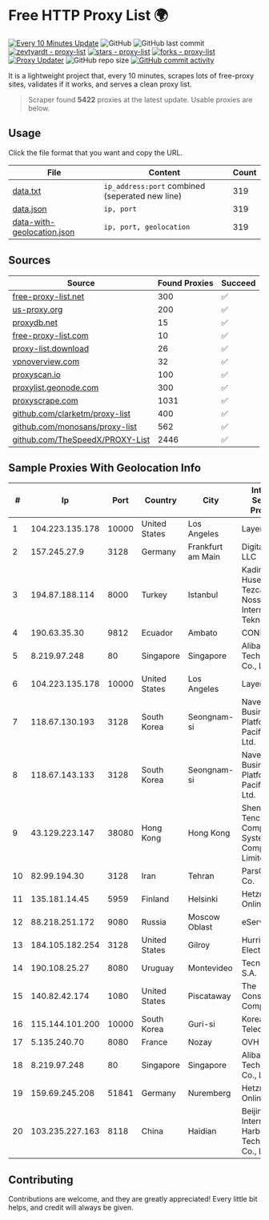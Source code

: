 
# Free HTTP Proxy List 🌍

[![Every 10 Minutes Update](https://github.com/mertguvencli/http-proxy-list/actions/workflows/main.yml/badge.svg?branch=main)](https://github.com/mertguvencli/http-proxy-list/actions/workflows/main.yml)
![GitHub](https://img.shields.io/github/license/mertguvencli/http-proxy-list)
![GitHub last commit](https://img.shields.io/github/last-commit/mertguvencli/http-proxy-list)
[![zevtyardt - proxy-list](https://img.shields.io/static/v1?label=zevtyardt&message=proxy-list&color=blue&logo=github)](https://github.com/zevtyardt/proxy-list "Go to GitHub repo")
[![stars - proxy-list](https://img.shields.io/github/stars/zevtyardt/proxy-list?style=social)](https://github.com/zevtyardt/proxy-list)
[![forks - proxy-list](https://img.shields.io/github/forks/zevtyardt/proxy-list?style=social)](https://github.com/zevtyardt/proxy-list)
[![Proxy Updater](https://github.com/zevtyardt/proxy-list/workflows/Proxy%20Updater/badge.svg)](https://github.com/zevtyardt/proxy-list/actions?query=workflow:"Proxy+Updater")
![GitHub repo size](https://img.shields.io/github/repo-size/zevtyardt/proxy-list)
[![GitHub commit activity](https://img.shields.io/github/commit-activity/m/zevtyardt/proxy-list?logo=commits)](https://github.com/zevtyardt/proxy-list/commits/main)

It is a lightweight project that, every 10 minutes, scrapes lots of free-proxy sites, validates if it works, and serves a clean proxy list.

> Scraper found **5422** proxies at the latest update. Usable proxies are below.

## Usage

Click the file format that you want and copy the URL.

|File|Content|Count|
|----|-------|-----|
|[data.txt](https://raw.githubusercontent.com/mertguvencli/http-proxy-list/main/proxy-list/data.txt)|`ip_address:port` combined (seperated new line)|319|
|[data.json](https://raw.githubusercontent.com/mertguvencli/http-proxy-list/main/proxy-list/data.json)|`ip, port`|319|
|[data-with-geolocation.json](https://raw.githubusercontent.com/mertguvencli/http-proxy-list/main/proxy-list/data-with-geolocation.json)|`ip, port, geolocation`|319|

## Sources

|Source|Found Proxies|Succeed|
|------|-------------|-------|
|[free-proxy-list.net](https://free-proxy-list.net)|300|✅|
|[us-proxy.org](https://www.us-proxy.org)|200|✅|
|[proxydb.net](http://proxydb.net)|15|✅|
|[free-proxy-list.com](https://free-proxy-list.com/?page=&port=&type%5B%5D=http&type%5B%5D=https&up_time=0&search=Search)|10|✅|
|[proxy-list.download](https://www.proxy-list.download/HTTP)|26|✅|
|[vpnoverview.com](https://vpnoverview.com/privacy/anonymous-browsing/free-proxy-servers)|32|✅|
|[proxyscan.io](https://www.proxyscan.io)|100|✅|
|[proxylist.geonode.com](https://proxylist.geonode.com/api/proxy-list?limit=300&page=1&sort_by=lastChecked&sort_type=desc&protocols=http,https)|300|✅|
|[proxyscrape.com](https://api.proxyscrape.com/v2/?request=displayproxies&protocol=http&timeout=10000&country=all&ssl=all&anonymity=all)|1031|✅|
|[github.com/clarketm/proxy-list](https://raw.githubusercontent.com/clarketm/proxy-list/master/proxy-list-raw.txt)|400|✅|
|[github.com/monosans/proxy-list](https://raw.githubusercontent.com/monosans/proxy-list/main/proxies/http.txt)|562|✅|
|[github.com/TheSpeedX/PROXY-List](https://raw.githubusercontent.com/TheSpeedX/PROXY-List/master/http.txt)|2446|✅|


## Sample Proxies With Geolocation Info

|#|Ip|Port|Country|City|Internet Service Provider|
|-|--|----|-------|----|-------------------------|
|1|104.223.135.178|10000|United States|Los Angeles|LayerHost|
|2|157.245.27.9|3128|Germany|Frankfurt am Main|DigitalOcean, LLC|
|3|194.87.188.114|8000|Turkey|Istanbul|Kadir Huseyin Tezcan Nosspeed Internet Teknolojileri|
|4|190.63.35.30|9812|Ecuador|Ambato|CONECEL|
|5|8.219.97.248|80|Singapore|Singapore|Alibaba (US) Technology Co., Ltd.|
|6|104.223.135.178|10000|United States|Los Angeles|LayerHost|
|7|118.67.130.193|3128|South Korea|Seongnam-si|Naver Business Platform Asia Pacific Pte. Ltd.|
|8|118.67.143.133|3128|South Korea|Seongnam-si|Naver Business Platform Asia Pacific Pte. Ltd.|
|9|43.129.223.147|38080|Hong Kong|Hong Kong|Shenzhen Tencent Computer Systems Company Limited|
|10|82.99.194.30|3128|Iran|Tehran|ParsOnline Co.|
|11|135.181.14.45|5959|Finland|Helsinki|Hetzner Online GmbH|
|12|88.218.251.172|9080|Russia|Moscow Oblast|eServer s.r.o.|
|13|184.105.182.254|3128|United States|Gilroy|Hurricane Electric LLC|
|14|190.108.25.27|8080|Uruguay|Montevideo|Tecnowind S.A.|
|15|140.82.42.174|1080|United States|Piscataway|The Constant Company|
|16|115.144.101.200|10000|South Korea|Guri-si|Korea Telecom|
|17|5.135.240.70|8080|France|Nozay|OVH SAS|
|18|8.219.97.248|80|Singapore|Singapore|Alibaba (US) Technology Co., Ltd.|
|19|159.69.245.208|51841|Germany|Nuremberg|Hetzner Online GmbH|
|20|103.235.227.163|8118|China|Haidian|Beijing Internet Harbor Technology Co., Ltd|



## Contributing

Contributions are welcome, and they are greatly appreciated! Every
little bit helps, and credit will always be given.

